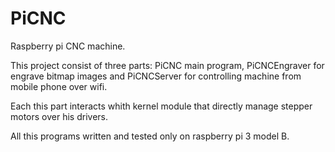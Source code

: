 # PiCNC
<p>Raspberry pi CNC machine.</p>
<p>This project consist of three parts: PiCNC main program, PiCNCEngraver for engrave bitmap images and PiCNCServer for controlling machine from mobile phone over wifi.</p>
<p>Each this part interacts whith kernel module that directly manage stepper motors over his drivers.</p>
<p>All this programs written and tested only on raspberry pi 3 model B.</p>
